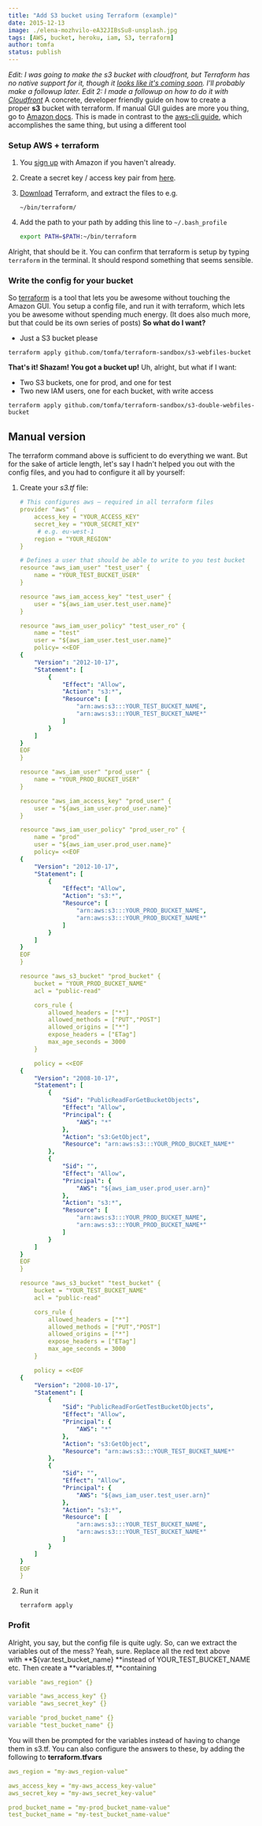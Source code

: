 ```yaml
---
title: "Add S3 bucket using Terraform (example)"
date: 2015-12-13
image: ./elena-mozhvilo-eA32JIBsSu8-unsplash.jpg
tags: [AWS, bucket, heroku, iam, S3, terraform]
author: tomfa
status: publish
---
```


_Edit: I was going to make the s3 bucket with cloudfront, but Terraform has no native support for it, though it [looks like it's coming soon](https://github.com/hashicorp/terraform/pull/3330). I'll probably make a followup later._ _Edit 2: I made a followup on how to do it with [Cloudfront](http://notes.webutvikling.org/s3-bucket-cloudfront-using-terraform/)_ A concrete, developer friendly guide on how to create a proper **s3** bucket with terraform. If manual GUI guides are more you thing, go to [Amazon docs](http://docs.aws.amazon.com/AmazonS3/latest/gsg/CreatingABucket.html). This is made in contrast to the [aws-cli guide](http://notes.webutvikling.org/add-s3-bucket-using-awscli-example/), which accomplishes the same thing, but using a different tool

### Setup AWS + terraform

1.  You [sign up](http://aws.amazon.com/s3/) with Amazon if you haven't already.
2.  Create a secret key / access key pair from [here](https://console.aws.amazon.com/iam/home?#security_credential).
3.  [Download](https://terraform.io/downloads.html) Terraform, and extract the files to e.g.
    ```
    ~/bin/terraform/
    ```
        
4.  Add the path to your path by adding this line to `~/.bash_profile`
    ```bash
    export PATH=$PATH:~/bin/terraform
    ```
        

Alright, that should be it. You can confirm that terraform is setup by typing `terraform` in the terminal. It should respond something that seems sensible.

### Write the config for your bucket

So [terraform](https://terraform.io/) is a tool that lets you be awesome without touching the Amazon GUI. You setup a config file, and run it with terraform, which lets you be awesome without spending much energy. (It does also much more, but that could be its own series of posts) **So what do I want?**

*   Just a S3 bucket please

```
terraform apply github.com/tomfa/terraform-sandbox/s3-webfiles-bucket
```

**That's it! Shazam! You got a bucket up!** Uh, alright, but what if I want:

*   Two S3 buckets, one for prod, and one for test
*   Two new IAM users, one for each bucket, with write access

```
terraform apply github.com/tomfa/terraform-sandbox/s3-double-webfiles-bucket
```

Manual version
--------------

The terraform command above is sufficient to do everything we want. But for the sake of article length, let's say I hadn't helped you out with the config files, and you had to configure it all by yourself:

1.  Create your _s3.tf_ file:
    ```yaml
    # This configures aws – required in all terraform files
    provider "aws" {
        access_key = "YOUR_ACCESS_KEY"
        secret_key = "YOUR_SECRET_KEY"
         # e.g. eu-west-1
        region = "YOUR_REGION" 
    }
    
    # Defines a user that should be able to write to you test bucket
    resource "aws_iam_user" "test_user" {
        name = "YOUR_TEST_BUCKET_USER"
    }
    
    resource "aws_iam_access_key" "test_user" {
        user = "${aws_iam_user.test_user.name}"
    }
    
    resource "aws_iam_user_policy" "test_user_ro" {
        name = "test"
        user = "${aws_iam_user.test_user.name}"
        policy= <<EOF
    {
        "Version": "2012-10-17",
        "Statement": [
            {
                "Effect": "Allow",
                "Action": "s3:*",
                "Resource": [
                    "arn:aws:s3:::YOUR_TEST_BUCKET_NAME",
                    "arn:aws:s3:::YOUR_TEST_BUCKET_NAME*"
                ]
            }
        ]
    }
    EOF
    }
    
    resource "aws_iam_user" "prod_user" {
        name = "YOUR_PROD_BUCKET_USER"
    }
    
    resource "aws_iam_access_key" "prod_user" {
        user = "${aws_iam_user.prod_user.name}"
    }
    
    resource "aws_iam_user_policy" "prod_user_ro" {
        name = "prod"
        user = "${aws_iam_user.prod_user.name}"
        policy= <<EOF
    {
        "Version": "2012-10-17",
        "Statement": [
            {
                "Effect": "Allow",
                "Action": "s3:*",
                "Resource": [
                    "arn:aws:s3:::YOUR_PROD_BUCKET_NAME",
                    "arn:aws:s3:::YOUR_PROD_BUCKET_NAME*"
                ]
            }
        ]
    }
    EOF
    }
    
    resource "aws_s3_bucket" "prod_bucket" {
        bucket = "YOUR_PROD_BUCKET_NAME"
        acl = "public-read"
    
        cors_rule {
            allowed_headers = ["*"]
            allowed_methods = ["PUT","POST"]
            allowed_origins = ["*"]
            expose_headers = ["ETag"]
            max_age_seconds = 3000
        }
    
        policy = <<EOF
    {
        "Version": "2008-10-17",
        "Statement": [
            {
                "Sid": "PublicReadForGetBucketObjects",
                "Effect": "Allow",
                "Principal": {
                    "AWS": "*"
                },
                "Action": "s3:GetObject",
                "Resource": "arn:aws:s3:::YOUR_PROD_BUCKET_NAME*"
            },
            {
                "Sid": "",
                "Effect": "Allow",
                "Principal": {
                    "AWS": "${aws_iam_user.prod_user.arn}"
                },
                "Action": "s3:*",
                "Resource": [
                    "arn:aws:s3:::YOUR_PROD_BUCKET_NAME",
                    "arn:aws:s3:::YOUR_PROD_BUCKET_NAME*"
                ]
            }
        ]
    }
    EOF
    }
    
    resource "aws_s3_bucket" "test_bucket" {
        bucket = "YOUR_TEST_BUCKET_NAME"
        acl = "public-read"
    
        cors_rule {
            allowed_headers = ["*"]
            allowed_methods = ["PUT","POST"]
            allowed_origins = ["*"]
            expose_headers = ["ETag"]
            max_age_seconds = 3000
        }
    
        policy = <<EOF
    {
        "Version": "2008-10-17",
        "Statement": [
            {
                "Sid": "PublicReadForGetTestBucketObjects",
                "Effect": "Allow",
                "Principal": {
                    "AWS": "*"
                },
                "Action": "s3:GetObject",
                "Resource": "arn:aws:s3:::YOUR_TEST_BUCKET_NAME*"
            },
            {
                "Sid": "",
                "Effect": "Allow",
                "Principal": {
                    "AWS": "${aws_iam_user.test_user.arn}"
                },
                "Action": "s3:*",
                "Resource": [
                    "arn:aws:s3:::YOUR_TEST_BUCKET_NAME",
                    "arn:aws:s3:::YOUR_TEST_BUCKET_NAME*"
                ]
            }
        ]
    }
    EOF
    }
    
    
    ```
        
2.  Run it
    ```
    terraform apply
    ```
        

### Profit

Alright, you say, but the config file is quite ugly. So, can we extract the variables out of the mess? Yeah, sure. Replace all the red text above with **${var.test_bucket_name} **instead of YOUR_TEST_BUCKET_NAME etc. Then create a **variables.tf, **containing

```yaml
variable "aws_region" {}

variable "aws_access_key" {}
variable "aws_secret_key" {}

variable "prod_bucket_name" {}
variable "test_bucket_name" {}
```

You will then be prompted for the variables instead of having to change them in s3.tf. You can also configure the answers to these, by adding the following to **terraform.tfvars**

```yaml
aws_region = "my-aws_region-value"

aws_access_key = "my-aws_access_key-value"
aws_secret_key = "my-aws_secret_key-value"

prod_bucket_name = "my-prod_bucket_name-value"
test_bucket_name = "my-test_bucket_name-value"
```
